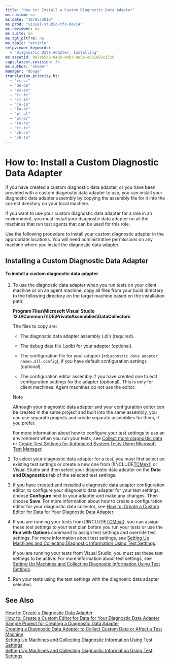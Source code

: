 ```yaml
---
title: "How to: Install a Custom Diagnostic Data Adapter"
ms.custom: na
ms.date: "10/03/2016"
ms.prod: "visual-studio-tfs-dev14"
ms.reviewer: na
ms.suite: na
ms.tgt_pltfrm: na
ms.topic: "article"
helpviewer_keywords: 
  - "Diagnostic Data Adapter, installing"
ms.assetid: 907e65d8-0408-44b3-9e5e-e631892c1726
caps.latest.revision: 34
ms.author: "ahomer"
manager: "douge"
translation.priority.ht: 
  - "cs-cz"
  - "de-de"
  - "es-es"
  - "fr-fr"
  - "it-it"
  - "ja-jp"
  - "ko-kr"
  - "pl-pl"
  - "pt-br"
  - "ru-ru"
  - "tr-tr"
  - "zh-cn"
  - "zh-tw"
---
```

# How to: Install a Custom Diagnostic Data Adapter
If you have created a custom diagnostic data adapter, or you have been provided with a custom diagnostic data adapter to use, you can install your diagnostic data adapter assembly by copying the assembly file for it into the correct directory on your local machine.  
  
 If you want to use your custom diagnostic data adapter for a role in an environment, you must install your diagnostic data adapter on all the machines that run test agents that can be used for this role.  
  
 Use the following procedure to install your custom diagnostic adapter in the appropriate locations. You will need administrative permissions on any machine where you install the diagnostic data adapter.  
  
## Installing a Custom Diagnostic Data Adapter  
  
#### To install a custom diagnostic data adapter  
  
1.  To use the diagnostic data adapter when you run tests on your client machine or on an agent machine, copy all files from your build directory to the following directory on the target machine based on the installation path:  
  
     **Program Files\Microsoft Visual Studio 12.0\Common7\IDE\PrivateAssemblies\DataCollectors**  
  
     The files to copy are:  
  
    -   The diagnostic data adapter assembly (.dll) (required).  
  
    -   The debug data file (.pdb) for your adapter (optional).  
  
    -   The configuration file for your adapter (`<diagnostic data adapter name>.dll.config`), if you have default configuration settings (optional).  
  
    -   The configuration editor assembly if you have created one to edit configuration settings for the adapter (optional). This is only for client machines. Agent machines do not use the editor.  
  
    > [!NOTE]
    >  Although your diagnostic data adapter and your configuration editor can be created in the same project and built into the same assembly, you can use separate projects and create separate assemblies for them, if you prefer.  
  
     For more information about how to configure your test settings to use an environment when you run your tests, see [Collect more diagnostic data](../test/collect-more-diagnostic-data-in-manual-tests.md) or [Create Test Settings for Automated System Tests Using Microsoft Test Manager](../test_notintoc/create-test-settings-for-automated-system-tests-using-microsoft-test-manager.md).  
  
2.  To select your diagnostic data adapter for a test, you must first select an existing test settings or create a new one from [!INCLUDE[TCMext](../codequality/includes/tcmext_md.md)] or Visual Studio and then select your diagnostic data adapter on the **Data and Diagnostics** tab of the selected test settings.  
  
3.  If you have created and installed a diagnostic data adapter configuration editor, to configure your diagnostic data adapter for your test settings, choose **Configure** next to your adapter and make any changes. Then choose **Save**. For more information about how to create a configuration editor for your diagnostic data collector, see [How to: Create a Custom Editor for Data for Your Diagnostic Data Adapter](../test/how-to--create-a-custom-editor-for-data-for-your-diagnostic-data-adapter.md).  
  
4.  If you are running your tests from [!INCLUDE[TCMext](../codequality/includes/tcmext_md.md)], you can assign these test settings to your test plan before you run your tests or use the **Run with Options** command to assign test settings and override test settings. For more information about test settings, see [Setting Up Machines and Collecting Diagnostic Information Using Test Settings](../test/setting-up-machines-and-collecting-diagnostic-information-using-test-settings.md).  
  
     If you are running your tests from Visual Studio, you must set these test settings to be active. For more information about test settings, see [Setting Up Machines and Collecting Diagnostic Information Using Test Settings](../test/setting-up-machines-and-collecting-diagnostic-information-using-test-settings.md).  
  
5.  Run your tests using the test settings with the diagnostic data adapter selected.  
  
## See Also  
 [How to: Create a Diagnostic Data Adapter](../test/how-to--create-a-diagnostic-data-adapter.md)   
 [How to: Create a Custom Editor for Data for Your Diagnostic Data Adapter](../test/how-to--create-a-custom-editor-for-data-for-your-diagnostic-data-adapter.md)   
 [Sample Project for Creating a Diagnostic Data Adapter](../test/sample-project-for-creating-a-diagnostic-data-adapter.md)   
 [Creating a Diagnostic Data Adapter to Collect Custom Data or Affect a Test Machine](../test/creating-a-diagnostic-data-adapter-to-collect-custom-data-or-affect-a-test-machine.md)   
 [Setting Up Machines and Collecting Diagnostic Information Using Test Settings](../test/setting-up-machines-and-collecting-diagnostic-information-using-test-settings.md)   
 [Setting Up Machines and Collecting Diagnostic Information Using Test Settings](../test/setting-up-machines-and-collecting-diagnostic-information-using-test-settings.md)